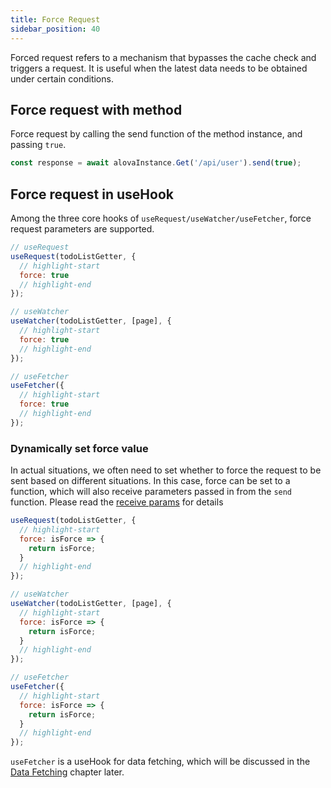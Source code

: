 ```yaml
---
title: Force Request
sidebar_position: 40
---
```


Forced request refers to a mechanism that bypasses the cache check and triggers a request. It is useful when the latest data needs to be obtained under certain conditions.

## Force request with method

Force request by calling the send function of the method instance, and passing `true`.

```javascript
const response = await alovaInstance.Get('/api/user').send(true);
```

## Force request in useHook

Among the three core hooks of `useRequest/useWatcher/useFetcher`, force request parameters are supported.

```javascript
// useRequest
useRequest(todoListGetter, {
  // highlight-start
  force: true
  // highlight-end
});

// useWatcher
useWatcher(todoListGetter, [page], {
  // highlight-start
  force: true
  // highlight-end
});

// useFetcher
useFetcher({
  // highlight-start
  force: true
  // highlight-end
});
```

### Dynamically set force value

In actual situations, we often need to set whether to force the request to be sent based on different situations. In this case, force can be set to a function, which will also receive parameters passed in from the `send` function. Please read the [receive params](/tutorial/combine-framework/receive-params) for details

```javascript
useRequest(todoListGetter, {
  // highlight-start
  force: isForce => {
    return isForce;
  }
  // highlight-end
});

// useWatcher
useWatcher(todoListGetter, [page], {
  // highlight-start
  force: isForce => {
    return isForce;
  }
  // highlight-end
});

// useFetcher
useFetcher({
  // highlight-start
  force: isForce => {
    return isForce;
  }
  // highlight-end
});
```

`useFetcher` is a useHook for data fetching, which will be discussed in the [Data Fetching](/tutorial/advanced/use-fetcher) chapter later.
